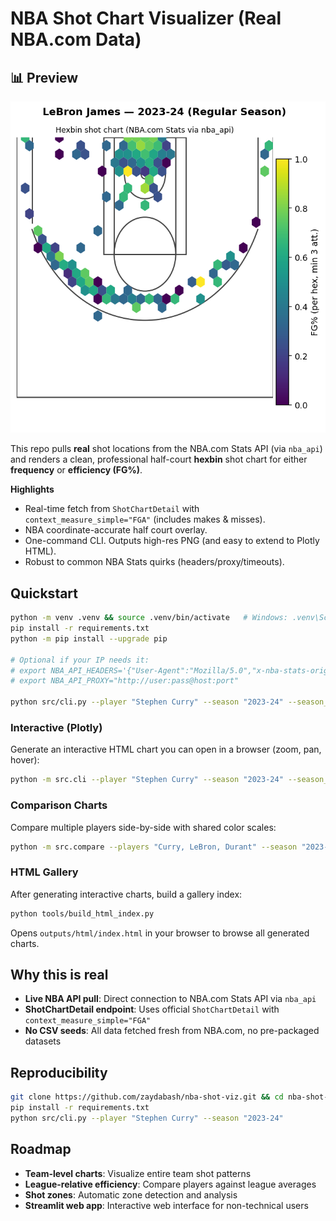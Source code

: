 # NBA Shot Chart Visualizer (Real NBA.com Data)

## 📊 Preview

<div align="center">
  <img src="outputs/figures/screenshot.png" alt="NBA Shot Chart Preview" width="900">
</div>

This repo pulls **real** shot locations from the NBA.com Stats API (via `nba_api`) and renders a clean, professional half-court **hexbin** shot chart for either **frequency** or **efficiency (FG%)**.

**Highlights**
- Real-time fetch from `ShotChartDetail` with `context_measure_simple="FGA"` (includes makes & misses).
- NBA coordinate-accurate half court overlay.
- One-command CLI. Outputs high-res PNG (and easy to extend to Plotly HTML).
- Robust to common NBA Stats quirks (headers/proxy/timeouts).

## Quickstart
```bash
python -m venv .venv && source .venv/bin/activate   # Windows: .venv\Scripts\activate
pip install -r requirements.txt
python -m pip install --upgrade pip

# Optional if your IP needs it:
# export NBA_API_HEADERS='{"User-Agent":"Mozilla/5.0","x-nba-stats-origin":"stats","Referer":"https://stats.nba.com/"}'
# export NBA_API_PROXY="http://user:pass@host:port"

python src/cli.py --player "Stephen Curry" --season "2023-24" --season_type "Regular Season" --metric fg_pct
```

### Interactive (Plotly)

Generate an interactive HTML chart you can open in a browser (zoom, pan, hover):

```bash
python -m src.cli --player "Stephen Curry" --season "2023-24" --season_type "Regular Season" --metric fg_pct --interactive
```

### Comparison Charts

Compare multiple players side-by-side with shared color scales:

```bash
python -m src.compare --players "Curry, LeBron, Durant" --season "2023-24" --metric fg_pct
```

### HTML Gallery

After generating interactive charts, build a gallery index:

```bash
python tools/build_html_index.py
```

Opens `outputs/html/index.html` in your browser to browse all generated charts.

## Why this is real

- **Live NBA API pull**: Direct connection to NBA.com Stats API via `nba_api`
- **ShotChartDetail endpoint**: Uses official `ShotChartDetail` with `context_measure_simple="FGA"`
- **No CSV seeds**: All data fetched fresh from NBA.com, no pre-packaged datasets

## Reproducibility

```bash
git clone https://github.com/zaydabash/nba-shot-viz.git && cd nba-shot-viz
pip install -r requirements.txt
python src/cli.py --player "Stephen Curry" --season "2023-24"
```

## Roadmap

- **Team-level charts**: Visualize entire team shot patterns
- **League-relative efficiency**: Compare players against league averages
- **Shot zones**: Automatic zone detection and analysis
- **Streamlit web app**: Interactive web interface for non-technical users
